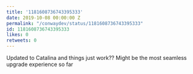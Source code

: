 ```yaml
---
title: '1181608736743395333'
date: 2019-10-08 00:00:00 Z
permalink: "/conwaydev/status/1181608736743395333"
id: 1181608736743395333
likes: 0
retweets: 0
---
```


Updated to Catalina and things just work?? Might be the most seamless upgrade  experience so far
